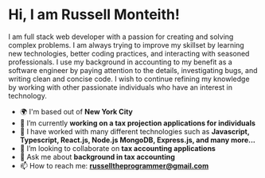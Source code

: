 <h1>Hi, I am Russell Monteith!</h1>

<p>I am full stack web developer with a passion for creating and solving complex problems. I am always trying to improve my skillset by learning
new technologies, better coding practices, and interacting with seasoned professionals. I use my background in accounting to my benefit as a 
software engineer by paying attention to the details, investigating bugs, and writing clean and concise code. I wish to continue 
refining my knowledge by working with other passionate individuals who have an interest in technology.</p>


- 🌍 I'm based out of **New York City**
- 🔭 I’m currently **working on a tax projection applications for individuals**
- 🌱 I have worked with many different technologies such as **Javascript, Typescript, React.js, Node.js MongoDB, Express.js, and many more...**
- 👯 I’m looking to collaborate on **tax accounting applications**
- 💬 Ask me about **background in tax accounting**
- 📫 How to reach me: **russelltheprogrammer@gmail.com**


